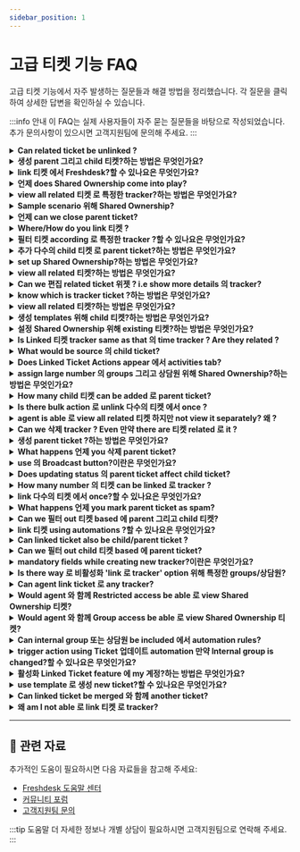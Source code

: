 ```yaml
---
sidebar_position: 1
---
```


# 고급 티켓 기능 FAQ

고급 티켓 기능에서 자주 발생하는 질문들과 해결 방법을 정리했습니다. 각 질문을 클릭하여 상세한 답변을 확인하실 수 있습니다.

:::info 안내
이 FAQ는 실제 사용자들이 자주 묻는 질문들을 바탕으로 작성되었습니다. 추가 문의사항이 있으시면 고객지원팀에 문의해 주세요.
:::

<details>
<summary><strong>Can related ticket be unlinked ?</strong></summary>

Yes it is possible. 로 unlink ticket 에서 Tracker, Go 로 **Linked 티켓** 그리고 클릭**Unlink**. This permanently unlinks ticket 에서 that tracker 그리고 CANNOT be undone. ![이미지](https://s3.amazonaws.com/cdn.freshdesk.com/데이터/헬프데스크/attachments/production/50008082321/original/02y8OJhzp0wL5LyM2RIfLFT5optAT689JA.gif?1681213289)

</details>

<details>
<summary><strong>생성 parent 그리고 child 티켓?하는 방법은 무엇인가요?</strong></summary>

You may open ticket, 클릭 에 ‘추가 Child’ 그리고 선택 between "Using Template" 그리고 "New Child Ticket". original ticket will become parent ticket 그리고 child ticket will be created as new ticket. This feature is 사용 가능한 에서 Estate 요금제 onwards 에 Freshdesk.

</details>

<details>
<summary><strong>link 티켓 에서 Freshdesk?할 수 있나요은 무엇인가요?</strong></summary>

Yes, it is possible. 에 의해 using trackers ,티켓 can be linked 에서 Freshdesk.

</details>

<details>
<summary><strong>언제 does Shared Ownership come into play?</strong></summary>

언제 there are 다수의 상담원 involved 에서 single ticket, we could make use 의 Shared Ownership. Whether it is 고객 facing agent 또는 internal agent, all are kept 에서 loop 에 any action done within ticket.

</details>

<details>
<summary><strong>view all related 티켓 로 특정한 tracker?하는 방법은 무엇인가요?</strong></summary>

Yes, it would be possible 로 view all 티켓 linked 로 tracker. Here are steps: Step 1: 필터 티켓 의 tracker 입력 에서 Association 입력 필드. Step 2: 선택 tracker, one you wish 로 view all related 티켓. Step 3: 클릭 에 X Related 티켓 에 right hand side 의 page. list 의 all related 티켓 is shown.Here X= Number 의 related 티켓. However as 의 now, this information is not 사용 가능한 as metrics 와 함께 보고서.

</details>

<details>
<summary><strong>Sample scenario 위해 Shared Ownership?</strong></summary>

ticket comes 에서 e-commerce company which has issues relating 로 bug as well query regarding feature. Query is solved 에 의해 고객 facing agent(Primary agent). Bug is solved 에 의해 internal agent(Developer). Shared Ownership helps 에서 dynamically checking status 의 work 에 single ticket, keeping both 상담원 에서 loop.

</details>

<details>
<summary><strong>언제 can we close parent ticket?</strong></summary>

Child Ticket is essentially subdivision 의 Parent Ticket. Parent Ticket can be closed only 만약 all 의 its Child 티켓 are either Closed 또는 Resolved.

</details>

<details>
<summary><strong>Where/How do you link 티켓 ?</strong></summary>

Go 로 **티켓 Tab > 클릭 에 필수 ticket > Expand 'Linked 티켓' panel 에 extreme right > 생성 new tracker 또는 선택 로 link it 로 existing tracker.** This feature is 사용 가능한 only 에서 **Pro/Garden 요금제**onwards 에서 Freshdesk. ![이미지](https://s3.amazonaws.com/cdn.freshdesk.com/데이터/헬프데스크/attachments/production/50008082368/original/NbcMcB7LAHSM3Bc9hCY_NBMtaVT-EFNgnQ.gif?1681213449) 클릭 [here](https://지원.freshdesk.com/지원/solutions/articles/224695-setting-up-linked-티켓) 로 know more about Linked 티켓.

</details>

<details>
<summary><strong>필터 티켓 according 로 특정한 tracker ?할 수 있나요은 무엇인가요?</strong></summary>

No, it is not possible 로 do so. 에서 order 로 view all related 티켓 의 that tracker, go 로 tracker itself 그리고 클릭 에 related 티켓.

</details>

<details>
<summary><strong>추가 다수의 child 티켓 로 parent ticket?하는 방법은 무엇인가요?</strong></summary>

After creating new child ticket, 클릭 에 ’저장 그리고 New Child’ 로 추가 new child. You could also 클릭 에 "추가 Child" option within Parent Ticket 로 생성 new child ticket.

</details>

<details>
<summary><strong>set up Shared Ownership?하는 방법은 무엇인가요?</strong></summary>

You would have 로 install Shared Ownership App 에 your 계정 as shown 에서 this [해결책 article](https://지원.freshdesk.com/지원/solutions/articles/224194-enabling-shared-ownership). After this is done, there are two steps involved. **1. Map internal groups 로 ticket status:** Go 로 **관리자 > Workflows > Ticket fields** Excluding 4 기본적인 statuses 의 ticket, map 사용자 정의 statuses under Mapped Internal Groups. 참고: Don't forget 로 include 고객 responded. **2. Set up automation rules 로 make sure everyone's 에서 loop:** Go 로 **관리자 > Workflows > Automations > Ticket updates > New rule** **Set up new automation rule as below:** **언제 action is performed 에 의해** Requester **Involves any 의 these events** Reply IS sent **에 티켓 와 함께 these properties** Status is NOT > Open 또는 Waiting 에 Third party 또는 Waiting 에 Sellers 팀 **Perform these actions:** Set status as > OPEN Send 이메일 로 Agent > Assigned Agent

</details>

<details>
<summary><strong>view all related 티켓?하는 방법은 무엇인가요?</strong></summary>

에서 티켓 list page, ticket 와 함께 separate tag that indicates **Tracker** is main tracker ticket. Also, it is possible 로 필터 all tracker 티켓 에서 헬프데스크. This can be done 에 의해 choosing **T****racker** 에서 **Association 입력 dropdown 필드**. ![이미지](https://s3.amazonaws.com/cdn.freshdesk.com/데이터/헬프데스크/attachments/production/50008082570/original/Rb9R4PaBTlFEeLQ1oQA4s9HAb1OyQ7YtOA.png?1681214393) 로 view related 티켓, Go 로 **티켓**>선택 **Tracker ticket** > 클릭 에 **Related****티켓.** **![이미지](https://s3.amazonaws.com/cdn.freshdesk.com/데이터/헬프데스크/attachments/production/50008082503/original/eqhZkkU-mU63zvJidlVrWLevLlvnWMP90A.png?1681214101)**

</details>

<details>
<summary><strong>Can we 편집 related ticket 위젯 ? i.e show more details 의 tracker?</strong></summary>

No it is not possible 로 show more details 의 tracker 에서 위젯. 에서 order 로 get more details 의 tracker , agent can view it separately.

</details>

<details>
<summary><strong>know which is tracker ticket ?하는 방법은 무엇인가요?</strong></summary>

에서 티켓 list page, ticket 와 함께 separate tag that indicates **Tracker** is main tracker ticket. Also, it is possible 로 필터 all tracker 티켓 에서 헬프데스크. This can be done 에 의해 choosing **T****racker** 에서 **Association 입력 dropdown 필드**. ![이미지](https://s3.amazonaws.com/cdn.freshdesk.com/데이터/헬프데스크/attachments/production/50008082570/original/Rb9R4PaBTlFEeLQ1oQA4s9HAb1OyQ7YtOA.png?1681214393)

</details>

<details>
<summary><strong>view all related 티켓?하는 방법은 무엇인가요?</strong></summary>

에서 티켓 tab, 티켓 having tag Related Ticket are related/linked 로 ticket.

</details>

<details>
<summary><strong>생성 templates 위해 child 티켓?하는 방법은 무엇인가요?</strong></summary>

Under **관리자 > Agent Productivity > Ticket Templates > New Template**, you could 추가 new ticket template 그리고 선택 "저장 그리고 추가 Child" 로 생성 template 위해 Parent Ticket. Once this is done, you would be able 로 추가 Child Ticket Templates under this Parent Ticket Template. 로 apply template 로 child ticket 클릭 에 ‘**Use existing template**’ while creating new child ticket.

</details>

<details>
<summary><strong>설정 Shared Ownership 위해 existing 티켓?하는 방법은 무엇인가요?</strong></summary>

에 ticket details page 선택 그리고 업데이트 following: - Internal Groups - Internal Agent

</details>

<details>
<summary><strong>Is Linked 티켓 tracker same as that 의 time tracker ? Are they related ?</strong></summary>

No, both trackers are completely different. first one is used 로 link 티켓 which creates separate tracker ticket.Whereas latter is used 로 calculate amount 의 time spent 에 particular ticket.

</details>

<details>
<summary><strong>What would be source 의 child ticket?</strong></summary>

Since ticket is created 에 의해 agent, source 의 ticket would be phone.

</details>

<details>
<summary><strong>Does Linked Ticket Actions appear 에서 activities tab?</strong></summary>

All activities that are carried out 와 함께 respect 로 ticket are shown 에서 activities tab. 에서 this case, even 언제 티켓 are linked 로 tracker is shown 에서 activities tab,

</details>

<details>
<summary><strong>assign large number 의 groups 그리고 상담원 위해 Shared Ownership?하는 방법은 무엇인가요?</strong></summary>

There are 2 ways 로 do it. - **Bulk Mode** 선택 necessary 티켓 로 perform bulk actions. - **Using Scenario Automation** Option 로 execute scenario is directly 사용 가능한 에서 drop down menu.

</details>

<details>
<summary><strong>How many child 티켓 can be added 로 parent ticket?</strong></summary>

We can 추가 maximum 의 50 child 티켓 로 parent ticket.

</details>

<details>
<summary><strong>Is there bulk action 로 unlink 다수의 티켓 에서 once ?</strong></summary>

No. It is only possible 로 unlink ticket 에서 ticket details page. 다수의 unlinks are not 사용 가능한 as 의 now.

</details>

<details>
<summary><strong>agent is able 로 view all related 티켓 하지만 not view it separately? 왜 ?</strong></summary>

That agent would be having restricted 또는 group access 그리고 hence related 티켓 are out 의 agent's scope. 로 can give agent access 로 view 티켓, - Go 로 **관리자 > Teams > 상담원 > 편집 Agent** - Scroll down 로 Scope 그리고 편집 scope 의 agent. ![이미지](https://s3.amazonaws.com/cdn.freshdesk.com/데이터/헬프데스크/attachments/production/50008160291/original/TIFYobjfeUFvt7PXfoX9aZ6tM0TfYTMC9Q.png?1681981895) Learn more about agent scope [here](https://지원.freshdesk.com/en/지원/solutions/articles/50000002804).

</details>

<details>
<summary><strong>Can we 삭제 tracker ? Even 만약 there are 티켓 related 로 it ?</strong></summary>

Yes it is possible 로 삭제 tracker. - Go 로 **Tracker.** - 클릭 에 three dots 위해 **More options** 그리고 선택 **삭제.** - Once you 삭제 tracker, its related 티켓 will be permanently unlinked which **cannot** be restored. ![이미지](https://s3.amazonaws.com/cdn.freshdesk.com/데이터/헬프데스크/attachments/production/50008159545/original/Dbierwi181NTLNSV3Ysus6SYeV6hp0VLrg.png?1681978661)

</details>

<details>
<summary><strong>생성 parent ticket ?하는 방법은 무엇인가요?</strong></summary>

**Quick guide 로 set up Parent Child Ticketing:** - Log 에서 로 your Freshdesk 포털 as 관리자. - Go 로 **관리자****> 지원 Operations > 고급 Ticketing**. - 활성화 toggle 위해 **Parent-Child Ticketing**. **![이미지](https://s3.amazonaws.com/cdn.freshdesk.com/데이터/헬프데스크/attachments/production/50014611980/original/XDx7Ns6N2tFvlXc-c5htt4IBVbL1_fG2sA.png?1739862101)** Parent-Child Ticketing will now be enabled 에서 your 계정. 로 생성 parent-child relationship, 추가 child ticket 로 any existing 또는 new ticket. ![이미지](https://s3.amazonaws.com/cdn.freshdesk.com/데이터/헬프데스크/attachments/production/50008218906/original/SVLN2BZviELr6OmdDO2_F324WlXPejTnkw.gif?1682592971)

</details>

<details>
<summary><strong>What happens 언제 you 삭제 parent ticket?</strong></summary>

parent ticket will be deleted 그리고 associated child 티켓 will be unlinked 에서 parent ticket.

</details>

<details>
<summary><strong>use 의 Broadcast button?이란은 무엇인가요?</strong></summary>

와 함께 all related 티켓 linked 로 Tracker, 팀 working 에 it can notify 상담원 에 progress 에 의해 using internal broadcast message. Once message is broadcasted 에 Tracker ticket, it would be relayed 에 all related 티켓 automatically. This broadcast message would be visible only 로 상담원 에 계정. - 로 broadcast internal message 로 상담원 who are assigned 로 related 티켓, 클릭 에 **Broadcast**. **참고:** Only 상담원 who have access 로 Tracker ticket will be able 로 send broadcast message. - 입력 message 그리고 클릭 Broadcast. message will be sent 로 all related 티켓 that are linked 와 함께 Tracker. ![이미지](https://s3.amazonaws.com/cdn.freshdesk.com/데이터/헬프데스크/attachments/production/50008160392/original/dBoFEUUFs7c85TkDWLle35uhswqkX9ByaA.gif?1681982296) broadcast message will be added 로 any new 티켓 linked 로 Tracker. 에서 any point 의 time, any related ticket will only have last broadcasted message. That is, 만약 new message is broadcasted, it will replace existing message 와 함께 new one. 상담원 can include message 에서 their replies 에 related 티켓 using **Insert this message into reply** option **참고:** 언제 message is broadcasted 에서 Tracker ticket, hardcoded 이메일 notification will be sent 로 assigned agent 그리고 [watcher(s)](https://지원.freshdesk.com/지원/solutions/articles/37560-monitoring-중요-티켓-에 의해-becoming--watcher-) added 에 related 티켓.

</details>

<details>
<summary><strong>Does updating status 의 parent ticket affect child ticket?</strong></summary>

No, changing status 의 parent ticket will not impact status 의 child 티켓. However, 만약 you wish 로 achieve this, you can utilize automation rule. Here is sample automation rule summary -![이미지](https://s3.amazonaws.com/cdn.freshdesk.com/데이터/헬프데스크/attachments/production/50008678782/original/mY2_Ecv8_bs1P_gnr9kACXz4Tv4GJI_CxQ.png?1687347180)

</details>

<details>
<summary><strong>How many number 의 티켓 can be linked 로 tracker ?</strong></summary>

로 single tracker, maximum 의 300 티켓 can be linked 로 it.

</details>

<details>
<summary><strong>link 다수의 티켓 에서 once?할 수 있나요은 무엇인가요?</strong></summary>

로 link 다수의 티켓, we have 로 goto ticket details page separately 의 each ticket 그리고 link them individually 로 tracker. As 의 now there is no option under Bulk Actions 로 carry out this function.

</details>

<details>
<summary><strong>What happens 언제 you mark parent ticket as spam?</strong></summary>

child 티켓 associated 와 함께 parent ticket will be unlinked 그리고 changes cannot be restored. However, child 티켓 would not be marked as spam.

</details>

<details>
<summary><strong>Can we 필터 out 티켓 based 에 parent 그리고 child 티켓?</strong></summary>

Yes, we can 필터 out 티켓 based 에 parent 그리고 child 티켓. - Go 로**티켓**. - Under **Filters section** 에 left hand side, 클릭 에 **Association 입력**. - 선택 입력 의 association as **Parent 또는 Child** 로 필터 out corresponding 티켓. ![이미지](https://s3.amazonaws.com/cdn.freshdesk.com/데이터/헬프데스크/attachments/production/50008160690/original/YBx8VYi-VxUpEaAl6xWDWLTLKEgnAl-Y0A.png?1681983393)

</details>

<details>
<summary><strong>link 티켓 using automations ?할 수 있나요은 무엇인가요?</strong></summary>

No. 티켓 cannot be linked 로 trackers 에 의해 using any 의 four automations.

</details>

<details>
<summary><strong>Can linked ticket also be child/parent ticket ?</strong></summary>

No, 티켓 can be associated via trackers 또는 parent-child method, 하지만 not both.

</details>

<details>
<summary><strong>Can we 필터 out child 티켓 based 에 parent ticket?</strong></summary>

No, you cannot 필터 out child 티켓 based 에 parent ticket. However, you can go 로 parent ticket 그리고 view child 티켓 associated 와 함께 it.

</details>

<details>
<summary><strong>mandatory fields while creating new tracker?이란은 무엇인가요?</strong></summary>

Two fields are mandatory while creating new tracker :1. **Requester 필드** - agent creating tracker ticket is also requester.There is option 위해 agent 로 생성 tracker under their name 또는 name 의 one 의 their colleagues.![이미지](https://s3.amazonaws.com/cdn.freshdesk.com/데이터/헬프데스크/attachments/production/50008676240/original/cRimC_yjTCaTKLz6xk5iVs-ViH5EKrfgHg.png?1687336095)2. **Subject 필드** - This defines name/description 의 tracker.만약 there are any additional fields designated as mandatory under 관리자 > Ticket fields section, those fields should also be filled 에서 로 생성 tracker.

</details>

<details>
<summary><strong>Is there way 로 비활성화 'link 로 tracker' option 위해 특정한 groups/상담원?</strong></summary>

You can 생성 사용자 정의 role 그리고 manage **Ticket** access 위해 상담원 assigned 로 role under **Permissions.** 로 비활성화 option 위해 상담원 로 link 티켓, - Go 로 **관리자 > Teams > Roles** - 생성 **New Role**또는 클릭 **편집**next 로 existing 사용자 정의 role. - Scroll down 로 **Permissions.** - Under 티켓 tab, uncheck box next 로 **생성 linked ticket.** ![이미지](https://s3.amazonaws.com/cdn.freshdesk.com/데이터/헬프데스크/attachments/production/50008160952/original/mJCRH2QV4LV1taceyTdzCWShoLGBd8EnmA.png?1681984502) You can now, assign this role 로 all 상담원 who should not have access 로 생성 linked 티켓.

</details>

<details>
<summary><strong>Can agent link ticket 로 any tracker?</strong></summary>

agent can only link 티켓 로 tracker that are present 에서 his/her scope. So, 만약 agent has group/restricted access he/she wont be able 로 view all trackers that are present 에서 헬프데스크.

</details>

<details>
<summary><strong>Would agent 와 함께 Restricted access be able 로 view Shared Ownership 티켓?</strong></summary>

언제 agent has restricted access, still he would be able 로 see 티켓 assigned 로 him as internal agent even 만약 he is not assigned agent 에 ticket.

</details>

<details>
<summary><strong>Would agent 와 함께 Group access be able 로 view Shared Ownership 티켓?</strong></summary>

언제 agent has group access, he will have access 로 티켓 which have internal group assigned as agent’s group even though ticket belongs 로 different group.

</details>

<details>
<summary><strong>Can internal group 또는 상담원 be included 에서 automation rules?</strong></summary>

Internal groups 또는 상담원 can be set 에서 Conditions 그리고 Actions 에서 automation rules that run 에 ticket creation 또는 ticket updates.

</details>

<details>
<summary><strong>trigger action using Ticket 업데이트 automation 만약 Internal group is changed?할 수 있나요은 무엇인가요?</strong></summary>

Within Ticket 업데이트 automation rule, Internal group can be included 에서 Conditions 그리고 Actions sections, 하지만 it is not possible 로 trigger Event specifically 언제 internal group is changed.

</details>

<details>
<summary><strong>활성화 Linked Ticket feature 에 my 계정?하는 방법은 무엇인가요?</strong></summary>

로 활성화 Linked 티켓, Go 로 **관리자>지원 operation>고급 ticketing>**toggle 에**Linked 티켓** **![이미지](https://s3.amazonaws.com/cdn.freshdesk.com/데이터/헬프데스크/attachments/production/50008161191/original/gJ5yCAjOibRrFXCrBilcySKTavEOr2KxqA.png?1681985565)**

</details>

<details>
<summary><strong>use template 로 생성 new ticket?할 수 있나요은 무엇인가요?</strong></summary>

We understand that you might want 로 생성 티켓 에--go. Freshdesk allows you 로 생성 templates 에서 **관리자 > Agent Productivity > Ticket Templates**. These templates can be used while creating ticket 에서 **“선택 template”** option. [This](https://지원.freshdesk.com/지원/solutions/articles/220141-creating-그리고-using-ticket-templates) article will give you more details 에 its usage.

</details>

<details>
<summary><strong>Can linked ticket be merged 와 함께 another ticket?</strong></summary>

Yes, you can merge 티켓 로 ticket linked 로 tracker.

</details>

<details>
<summary><strong>왜 am I not able 로 link 티켓 로 tracker?</strong></summary>

ticket cannot be linked 로 tracker 언제 any 의 following is true : - 언제 **mandatory 또는 필수 ticket fields are not filled** 에서 위해 ticket, ticket cannot be linked 로 tracker. Make sure all mandatory ticket fields are filled 에서 위해 ticket before linking it 로 tracker ticket. - 언제 ticket is **already associated 와 함께 parent 또는 child ticket**, it will not be possible 로 link such 티켓 로 tracker. - 언제 ticket is **merged 와 함께 another ticket**. primary ticket which is closed will not have Linked 티켓 option. 에서 those cases, please use secondary ticket 위해 linking it 로 tracker.

</details>

---

## 🔗 관련 자료

추가적인 도움이 필요하시면 다음 자료들을 참고해 주세요:

- [Freshdesk 도움말 센터](https://support.freshdesk.com)
- [커뮤니티 포럼](https://community.freshworks.com)
- [고객지원팀 문의](mailto:support@freshdesk.com)

:::tip 도움말
더 자세한 정보나 개별 상담이 필요하시면 고객지원팀으로 연락해 주세요.
:::
